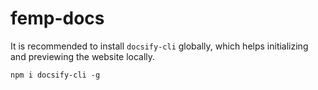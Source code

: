 # femp-docs

<p>It is recommended to install <code>docsify-cli</code> globally, which helps initializing and previewing the website locally.</p>


<pre><code class="lang-bash"><span>npm</span> i docsify-cli -g</code></pre>

